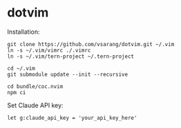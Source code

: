 # dotvim

Installation:

```
git clone https://github.com/vsarang/dotvim.git ~/.vim
ln -s ~/.vim/vimrc ./.vimrc
ln -s ~/.vim/tern-project ~/.tern-project

cd ~/.vim
git submodule update --init --recursive

cd bundle/coc.nvim
npm ci
```

Set Claude API key:
```
let g:claude_api_key = 'your_api_key_here'
```
